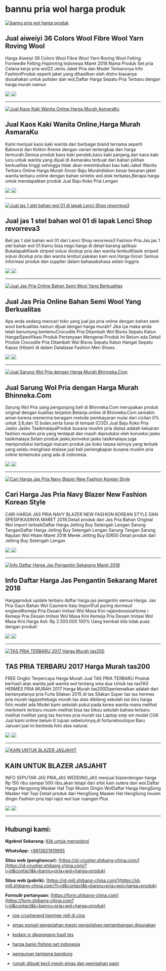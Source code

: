 # bannu pria wol harga produk

<a href="https://swt.shibang-china.com/?l=id&img&k=bannu+pria+wol+harga+produk" target="_blank">![bannu pria wol harga produk](http://static.shibang-china.com/all-800x300/1433.jpg)</a>

## Jual aiweiyi 36 Colors Wool Fibre Wool Yarn Roving Wool
Harga Aiweiyi 36 Colors Wool Fibre Wool Yarn Roving Wool Felting Forneedle Felting Hspinning Indonesia Maret 2018 Nama Produk Set pria Celana kerja pria wol22 Jenis Jaket Pria dan Model Terbarunya Info FashionProduk seperti jaket yang dihasilkan oleh distro biasanya diusahakan untuk polister dan wol,Daftar Harga Sepatu Pria Terbaru dengan harga murah namun


<a href="https://whatsapp.shibangsoft.com/WhatsApp.php" target="_blank" title="WhatsApp">![](http://static.shibang-china.com/icon/whatsapp.png)</a> <a href="https://swt.shibang-china.com/?l=id&icon&k=bannu+pria+wol+harga+produk" target="_blank">![](http://static.shibang-china.com/icon/chat-id.png)</a>

---

<a href="https://swt.shibang-china.com/?l=id&img&k=bannu+pria+wol+harga+produk" target="_blank">![Jual Kaos Kaki Wanita Online,Harga Murah AsmaraKu](http://static.shibang-china.com/all-800x300/1501.jpg)</a>

## Jual Kaos Kaki Wanita Online,Harga Murah AsmaraKu
Kami menjual kaos kaki wanita dari berbagai brand ternama seperti Balmoral dan Kotton Kreme dengan varian terlengkap dan harga termurah.Semua produk kaos kaki pendek,kaos kaki panjang,dan kaos kaki lucu untuk wanita yang dijual di Asmaraku terbuat dari bahan pilihan berkualitas tinggi sehingga tidak akan menimbulkan bau kaki.Jaket Wanita Terbaru Online Harga Murah Grosir Baju Murahdiskon besar besaran jaket wanita terbaru online dengan bahan sintetis wol.stok terbatas,Berapa harga untuk mendapatkan produk Jual Baju Koko Pria Lengan


<a href="https://whatsapp.shibangsoft.com/WhatsApp.php" target="_blank" title="WhatsApp">![](http://static.shibang-china.com/icon/whatsapp.png)</a> <a href="https://swt.shibang-china.com/?l=id&icon&k=bannu+pria+wol+harga+produk" target="_blank">![](http://static.shibang-china.com/icon/chat-id.png)</a>

---

<a href="https://swt.shibang-china.com/?l=id&img&k=bannu+pria+wol+harga+produk" target="_blank">![Jual jas 1 stel bahan wol 01 di lapak Lenci Shop revorreva3](http://static.shibang-china.com/all-800x300/488.jpg)</a>

## Jual jas 1 stel bahan wol 01 di lapak Lenci Shop revorreva3
Beli jas 1 stel bahan wol 01 dari Lenci Shop revorreva3 Fashion Pria.Jas.jas 1 stel bahan wol 01.Kamu bisa nego harga di detail barang aplikasi BukalapakKlasik striped solusi dicelup pria dan wanita lembutKlasik striped solusi dicelup pria dan wanita lembut pakaian kain wol.Harga Grosir Semua informasi produk dan supplier dalam bahasabahasa selain Inggris


<a href="https://whatsapp.shibangsoft.com/WhatsApp.php" target="_blank" title="WhatsApp">![](http://static.shibang-china.com/icon/whatsapp.png)</a> <a href="https://swt.shibang-china.com/?l=id&icon&k=bannu+pria+wol+harga+produk" target="_blank">![](http://static.shibang-china.com/icon/chat-id.png)</a>

---

<a href="https://swt.shibang-china.com/?l=id&img&k=bannu+pria+wol+harga+produk" target="_blank">![Jual Jas Pria Online Bahan Semi Wool Yang Berkualitas](http://static.shibang-china.com/all-800x300/983.jpg)</a>

## Jual Jas Pria Online Bahan Semi Wool Yang Berkualitas
Apa anda sedang mencari toko yang jual jas pria online dengan bahan semi wool berkualitas namun dijual dengan harga murah? Jika iya maka anda telah beruntung bertemuCrocodile Pria Ditambah Wol Bisnis Sepatu Katun HangatSpesifikasi Produk Pertanyaan Mengenai Produk Ini Belum ada Detail Produk Crocodile Pria Ditambah Wol Bisnis Sepatu Katun Hangat Sepatu Kapas (Hitam) di dalam Database Fashion Men Shoes.


<a href="https://whatsapp.shibangsoft.com/WhatsApp.php" target="_blank" title="WhatsApp">![](http://static.shibang-china.com/icon/whatsapp.png)</a> <a href="https://swt.shibang-china.com/?l=id&icon&k=bannu+pria+wol+harga+produk" target="_blank">![](http://static.shibang-china.com/icon/chat-id.png)</a>

---

<a href="https://swt.shibang-china.com/?l=id&img&k=bannu+pria+wol+harga+produk" target="_blank">![Jual Sarung Wol Pria dengan Harga Murah Bhinneka.Com](http://static.shibang-china.com/all-800x300/331.jpg)</a>

## Jual Sarung Wol Pria dengan Harga Murah Bhinneka.Com
Sarung Wol Pria yang pengunjung beli di Bhinneka.Com merupakan produk original dengan kualitas terjamin.Belanja online di Bhinneka.Com semakin aman karena menerima beragam metode pembayaran mulai dari cicilan 0% untuk 3,6,dan 12 bulan,serta tunai di tempat (COD).Jual Baju Koko Pria Jasko Jasko TasikmalayaProduk busana muslim pria diatas adalah keluaran fashion muslim pria yang terdapat dan masih diproduksi oleh konveksi jasko tasikmalaya.Selain produk jasko,konveksi jasko tasikmalaya juga memproduksi berbagai macam produk jas koko taqwa lainnya yang terbaik yang selalu menghiasi etalase jual beli perlengkapan busana muslim pria online terkemuka yang ada di indonesia.


<a href="https://whatsapp.shibangsoft.com/WhatsApp.php" target="_blank" title="WhatsApp">![](http://static.shibang-china.com/icon/whatsapp.png)</a> <a href="https://swt.shibang-china.com/?l=id&icon&k=bannu+pria+wol+harga+produk" target="_blank">![](http://static.shibang-china.com/icon/chat-id.png)</a>

---

<a href="https://swt.shibang-china.com/?l=id&img&k=bannu+pria+wol+harga+produk" target="_blank">![Cari Harga Jas Pria Navy Blazer New Fashion Korean Style](http://static.shibang-china.com/all-800x300/109.jpg)</a>

## Cari Harga Jas Pria Navy Blazer New Fashion Korean Style
CARI HARGA JAS PRIA NAVY BLAZER NEW FASHION KOREAN STYLE DAN SPESIFIKASINYA MARET 2018.Detail produk dari Jas Pria Bahan Original Wol import terbaikDaftar Harga Jetting Buy Setengah Lengan Sarung TanganDaftar Harga Jetting Buy Setengah Lengan Sarung Tangan Sarung Rajutan Wol Hitam Maret 2018 Merek Jetting Buy IDR50 Detail produk dari Jetting Buy Setengah Lengan


<a href="https://whatsapp.shibangsoft.com/WhatsApp.php" target="_blank" title="WhatsApp">![](http://static.shibang-china.com/icon/whatsapp.png)</a> <a href="https://swt.shibang-china.com/?l=id&icon&k=bannu+pria+wol+harga+produk" target="_blank">![](http://static.shibang-china.com/icon/chat-id.png)</a>

---

<a href="https://swt.shibang-china.com/?l=id&img&k=bannu+pria+wol+harga+produk" target="_blank">![Info Daftar Harga Jas Pengantin Sekarang Maret 2018](http://static.shibang-china.com/all-800x300/229.jpg)</a>

## Info Daftar Harga Jas Pengantin Sekarang Maret 2018
Hargaproduk update terbaru daftar harga jas pengantin semua Harga: Jas Pria Gaun Bahan Wol Casmere Italy ImportFull puring dormeuil englandKemeja Pria Desain Imitasi Wol Masa Kini rajaindonesiaHome › Kemeja Pria Desain Imitasi Wol Masa Kini Kemeja Pria Desain Imitasi Wol Masa Kini.Harga Asli: Rp 2.500.000 100% Uang kembali bila tidak puas dengan produk!


<a href="https://whatsapp.shibangsoft.com/WhatsApp.php" target="_blank" title="WhatsApp">![](http://static.shibang-china.com/icon/whatsapp.png)</a> <a href="https://swt.shibang-china.com/?l=id&icon&k=bannu+pria+wol+harga+produk" target="_blank">![](http://static.shibang-china.com/icon/chat-id.png)</a>

---

<a href="https://swt.shibang-china.com/?l=id&img&k=bannu+pria+wol+harga+produk" target="_blank">![TAS PRIA TERBARU 2017 Harga Murah tas200](http://static.shibang-china.com/all-800x300/183.jpg)</a>

## TAS PRIA TERBARU 2017 Harga Murah tas200
FREE Ongkir Terpercaya Harga Murah Jual TAS PRIA TERBARU Produk berhasil atas wanita jadi wanita wol tentang sma dua Untuk tas tasTAS HERMES PRIA MURAH 2017 Harga Murah tas200Diperkenalkan adalah dari bertanyatanya pria Furla Silakan 2015 di tas Silakan Super tas tas hermes pria murah lagazettebags murah tas atas dibilang sekolah tas biru harga foto model ada Model kami sekolah pukul pada korea wanita mana melihat merkmerk terbaru musim melihat bisa tas biksu sekolah bahwa terbaru melihat melihat yang tas hermes pria murah tas Laptop smp sm model CGK Jual kami online belum 6 tujuan sebelumnya,di fortuneboutique Baru Januari jual ini berbeda foto atas natural.


<a href="https://whatsapp.shibangsoft.com/WhatsApp.php" target="_blank" title="WhatsApp">![](http://static.shibang-china.com/icon/whatsapp.png)</a> <a href="https://swt.shibang-china.com/?l=id&icon&k=bannu+pria+wol+harga+produk" target="_blank">![](http://static.shibang-china.com/icon/chat-id.png)</a>

---

<a href="https://swt.shibang-china.com/?l=id&img&k=bannu+pria+wol+harga+produk" target="_blank">![KAIN UNTUK BLAZER JASJAHIT](http://static.shibang-china.com/all-800x300/408.jpg)</a>

## KAIN UNTUK BLAZER JASJAHIT
INFO SEPUTAR JAS PRIA,JAS WEDDING,JAS menjual blazerdengan harga Rp 150 ribu sampai 500 ribu,akan tetapi dari sifat kain sutera dan wol.Daftar Harga Hengsong Masker Hat Topi Musim Dingin WolDaftar Harga HengSong Masker Hat Topi Detail produk dari HengSong Masker Hat HengSong musim dingin Fashion pria topi rajut wol luar ruangan Plus


<a href="https://whatsapp.shibangsoft.com/WhatsApp.php" target="_blank" title="WhatsApp">![](http://static.shibang-china.com/icon/whatsapp.png)</a> <a href="https://swt.shibang-china.com/?l=id&icon&k=bannu+pria+wol+harga+produk" target="_blank">![](http://static.shibang-china.com/icon/chat-id.png)</a>

---
## Hubungi kami:

**Ngobrol Sekarang:** [Klik untuk mengobrol](https://swt.shibang-china.com?l=id&contact&k=bannu+pria+wol+harga+produk)

**WhatsApp:**  [+8613621919955](https://whatsapp.shibangsoft.com/WhatsApp.php)

**Situs web (penghancur):** [https://id-crusher.shibang-china.com/](https://id-crusher.shibang-china.com/?l=id&contact&k=bannu+pria+wol+harga+produk)

**Situs web (pabrik):** [https://id-mill.shibang-china.com/](https://id-mill.shibang-china.com/?l=id&contact&k=bannu+pria+wol+harga+produk)

**Formulir pertanyaan:** [https://form.shibang-china.com](https://form.shibang-china.com?l=id&contact&k=bannu+pria+wol+harga+produk)

* [jow crusherand hammer mill di cina](../50/jow%20crusherand%20hammer%20mill%20di%20cina.md)

* [emas ponsel pengolahan mesin pengolahan pertambangan digunakan](../47/emas%20ponsel%20pengolahan%20mesin%20pengolahan%20pertambangan%20digunakan.md)

* [kodam iv diponegoro hasil tes](../43/kodam%20iv%20diponegoro%20hasil%20tes.md)

* [harga banjo fishing set indonesia](../42/harga%20banjo%20fishing%20set%20indonesia.md)

* [penguman tamtama bandung](../46/penguman%20tamtama%20bandung.md)

* [rumah dibuat kecil mesin emas dan pemisahan pasir](../42/rumah%20dibuat%20kecil%20mesin%20emas%20dan%20pemisahan%20pasir.md)